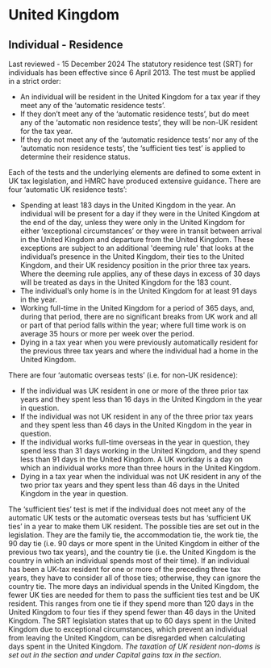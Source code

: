 # United Kingdom
## Individual - Residence
Last reviewed - 15 December 2024
The statutory residence test (SRT) for individuals has been effective since 6 April 2013. The test must be applied in a strict order:
  * An individual will be resident in the United Kingdom for a tax year if they meet any of the ‘automatic residence tests’. 
  * If they don’t meet any of the ‘automatic residence tests’, but do meet any of the ‘automatic non residence tests’, they will be non-UK resident for the tax year. 
  * If they do not meet any of the ‘automatic residence tests’ nor any of the ‘automatic non residence tests’, the ‘sufficient ties test’ is applied to determine their residence status. 


Each of the tests and the underlying elements are defined to some extent in UK tax legislation, and HMRC have produced extensive guidance. 
There are four ‘automatic UK residence tests’:
  * Spending at least 183 days in the United Kingdom in the year. An individual will be present for a day if they were in the United Kingdom at the end of the day, unless they were only in the United Kingdom for either ‘exceptional circumstances’ or they were in transit between arrival in the United Kingdom and departure from the United Kingdom. These exceptions are subject to an additional 'deeming rule' that looks at the individual’s presence in the United Kingdom, their ties to the United Kingdom, and their UK residency position in the prior three tax years. Where the deeming rule applies, any of these days in excess of 30 days will be treated as days in the United Kingdom for the 183 count.
  * The individual’s only home is in the United Kingdom for at least 91 days in the year.
  * Working full-time in the United Kingdom for a period of 365 days, and, during that period, there are no significant breaks from UK work and all or part of that period falls within the year; where full time work is on average 35 hours or more per week over the period.
  * Dying in a tax year when you were previously automatically resident for the previous three tax years and where the individual had a home in the United Kingdom.


There are four ‘automatic overseas tests’ (i.e. for non-UK residence):
  * If the individual was UK resident in one or more of the three prior tax years and they spent less than 16 days in the United Kingdom in the year in question.
  * If the individual was not UK resident in any of the three prior tax years and they spent less than 46 days in the United Kingdom in the year in question.
  * If the individual works full-time overseas in the year in question, they spend less than 31 days working in the United Kingdom, and they spend less than 91 days in the United Kingdom. A UK workday is a day on which an individual works more than three hours in the United Kingdom.
  * Dying in a tax year when the individual was not UK resident in any of the two prior tax years and they spent less than 46 days in the United Kingdom in the year in question.


The ‘sufficient ties’ test is met if the individual does not meet any of the automatic UK tests or the automatic overseas tests but has ‘sufficient UK ties’ in a year to make them UK resident. The possible ties are set out in the legislation. They are the family tie, the accommodation tie, the work tie, the 90 day tie (i.e. 90 days or more spent in the United Kingdom in either of the previous two tax years), and the country tie (i.e. the United Kingdom is the country in which an individual spends most of their time).
If an individual has been a UK-tax resident for one or more of the preceding three tax years, they have to consider all of those ties; otherwise, they can ignore the country tie. The more days an individual spends in the United Kingdom, the fewer UK ties are needed for them to pass the sufficient ties test and be UK resident. This ranges from one tie if they spend more than 120 days in the United Kingdom to four ties if they spend fewer than 46 days in the United Kingdom.
The SRT legislation states that up to 60 days spent in the United Kingdom due to exceptional circumstances, which prevent an individual from leaving the United Kingdom, can be disregarded when calculating days spent in the United Kingdom.
_The taxation of UK resident non-doms is set out in the_ _section and under Capital gains tax in the_ _section_.
